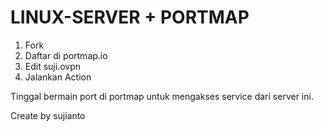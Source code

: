 # LINUX-SERVER + PORTMAP
1. Fork
2. Daftar di portmap.io
3. Edit suji.ovpn
4. Jalankan Action

Tinggal bermain port di portmap untuk mengakses service dari server ini.

Create by sujianto
